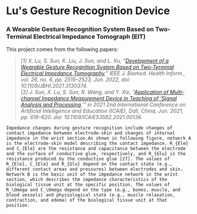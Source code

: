 # Lu's Gesture Recognition Device
### A Wearable Gesture Recognition System Based on Two-Terminal Electrical Impedance Tomograph (EIT)

This project comes from the following papers:  
>*[1] X. Lu, S. Sun, K. Liu, J. Sun, and L. Xu, “[Development of a Wearable Gesture Recognition System Based on Two-Terminal Electrical Impedance Tomography](https://ieeexplore.ieee.org/document/9626614),” IEEE J. Biomed. Health Inform., vol. 26, no. 6, pp. 2515–2523, Jun. 2022, doi: 10.1109/JBHI.2021.3130374.*  
>*[2] J. Sun, X. Lu, S. Sun, R. Wang, and Y. Xie, “[Application of Multi-channel Impedance Measurement Device in Teaching of ‘Signal Analysis and Processing](https://ieeexplore.ieee.org/document/9534540),’” in 2021 2nd International Conference on Artificial Intelligence and Education (ICAIE), Dali, China, Jun. 2021, pp. 616–620. doi: 10.1109/ICAIE53562.2021.00136.*

    Impedance changes during gesture recognition include changes of contact impedance between electrode-skin and changes of internal impedance in the wrist section.As shown in following figure, network A is the electrode-skin model describing the contact impedance. R_{Ele} and C_{Ele} are the resistance and capacitance between the electrode and the surface of conductive glue, respectively, and R_{Glu} is the resistance produced by the conductive glue [27]. The values of R_{Ele}, C_{Ele} and R_{Glu} depend on the contact state (e.g., different contact areas and pressures) between electrodes and skin. Network B is the basic unit of the impedance network in the wrist section, which describes the impedance characteristics of the biological tissue unit at the specific position. The values of R_\Omega and C_\Omega depend on the type (e.g., bones, muscle, and blood vessels) and physiological state (e.g., muscle relaxation, contraction, and edema) of the biological tissue unit at that position.


